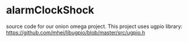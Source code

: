 # alarmClockShock

source code for our onion omega project.
This project uses ugpio library: 
https://github.com/mhei/libugpio/blob/master/src/ugpio.h
